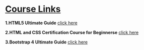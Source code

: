 # [Course Links](https://github.com/Muhammed-Javith/Udemy-MJ/blob/main/udemy%20Course%20Details.md)

**1.HTML5 Ultimate Guide**  [click here](https://www.udemy.com/course/the-complete-html-5-course-from-scratch/)

**2.HTML and CSS Certification Course for Beginnerse**  [click here](https://www.udemy.com/course/html-css-certification-course-for-beginners-e/)

**3.Bootstrap 4 Ultimate Guide**  [click here](https://www.udemy.com/course/learn-advanced-bootstrap-4/)

 
